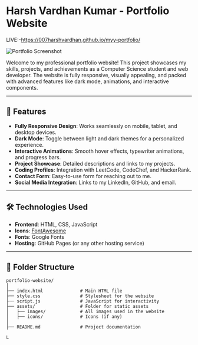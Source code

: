 # Harsh Vardhan Kumar - Portfolio Website
LIVE:-https://007harshvardhan.github.io/myy-portfolio/ 

![Portfolio Screenshot](assets/images/portfolio-screenshot.png)

Welcome to my professional portfolio website! This project showcases my skills, projects, and achievements as a Computer Science student and web developer. The website is fully responsive, visually appealing, and packed with advanced features like dark mode, animations, and interactive components.

---

## **🚀 Features**

- **Fully Responsive Design**: Works seamlessly on mobile, tablet, and desktop devices.
- **Dark Mode**: Toggle between light and dark themes for a personalized experience.
- **Interactive Animations**: Smooth hover effects, typewriter animations, and progress bars.
- **Project Showcase**: Detailed descriptions and links to my projects.
- **Coding Profiles**: Integration with LeetCode, CodeChef, and HackerRank.
- **Contact Form**: Easy-to-use form for reaching out to me.
- **Social Media Integration**: Links to my LinkedIn, GitHub, and email.

---

## **🛠️ Technologies Used**

- **Frontend**: HTML, CSS, JavaScript
- **Icons**: [FontAwesome](https://fontawesome.com/)
- **Fonts**: Google Fonts
- **Hosting**: GitHub Pages (or any other hosting service)

---

## **📂 Folder Structure**

```plaintext
portfolio-website/
│
├── index.html              # Main HTML file
├── style.css               # Stylesheet for the website
├── script.js               # JavaScript for interactivity
├── assets/                 # Folder for static assets
│   ├── images/             # All images used in the website
│   ├── icons/              # Icons (if any)
│
├── README.md               # Project documentation

L
